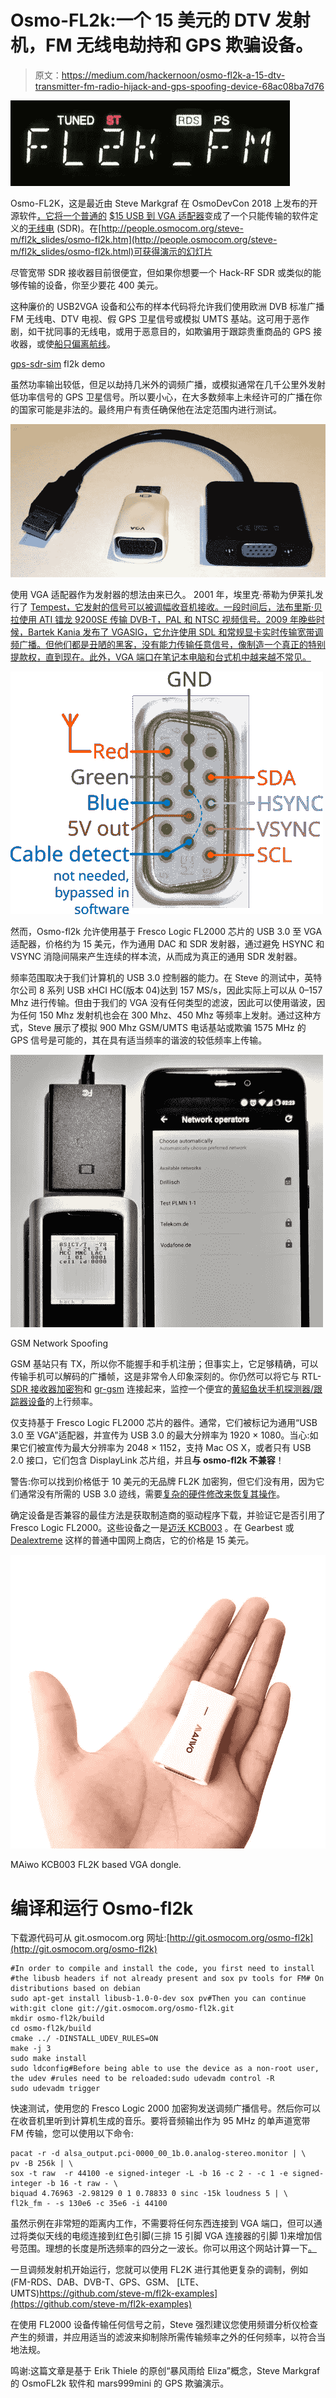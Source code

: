 # Osmo-FL2k:一个 15 美元的 DTV 发射机，FM 无线电劫持和 GPS 欺骗设备。

> 原文：<https://medium.com/hackernoon/osmo-fl2k-a-15-dtv-transmitter-fm-radio-hijack-and-gps-spoofing-device-68ac08ba7d76>

![](img/33915570d3ec19faf4c950ec39004957.png)

Osmo-FL2K，这是最近由 Steve Markgraf 在 OsmoDevCon 2018 上发布的开源软件[，它将一个普通的](https://hackernoon.com/tagged/software) [$15 USB 到 VGA 适配器](https://www.gearbest.com/cables-connectors/pp_1238337.html?lkid=15359150)变成了一个只能传输的软件定义的[无线电](https://hackernoon.com/tagged/radio) (SDR)。在[http://people.osmocom.org/steve-m/fl2k_slides/osmo-fl2k.htm](http://people.osmocom.org/steve-m/fl2k_slides/osmo-fl2k.html)可获得演示的幻灯片

尽管宽带 SDR 接收器目前很便宜，但如果你想要一个 Hack-RF SDR 或类似的能够传输的设备，你至少要花 400 美元。

这种廉价的 USB2VGA 设备和公布的样本代码将允许我们使用欧洲 DVB 标准广播 FM 无线电、DTV 电视、假 GPS 卫星信号或模拟 UMTS 基站。这可用于恶作剧，如干扰同事的无线电，或用于恶意目的，如欺骗用于跟踪贵重商品的 GPS 接收器，或使[船只偏离航线](https://www.newscientist.com/article/2143499-ships-fooled-in-gps-spoofing-attack-suggest-russian-cyberweapon/)。

[gps-sdr-sim](https://github.com/osqzss/gps-sdr-sim) fl2k demo

虽然功率输出较低，但足以劫持几米外的调频广播，或模拟通常在几千公里外发射低功率信号的 GPS 卫星信号。所以要小心，在大多数频率上未经许可的广播在你的国家可能是非法的。最终用户有责任确保他在法定范围内进行测试。

![](img/b5ee5b218191294983dc47403ee47a7c.png)

使用 VGA 适配器作为发射器的想法由来已久。
2001 年，埃里克·蒂勒为伊莱扎发行了 [Tempest，它发射的信号可以被调幅收音机接收。一段时间后，法布里斯·贝拉使用 ATI 镭龙 9200SE 传输 DVB-T，PAL 和 NTSC 视频信号。2009 年晚些时候，Bartek Kania 发布了 VGASIG，它允许使用 SDL 和常规显卡实时传输宽带调频广播。但他们都是丑陋的黑客，没有能力传输任意信号，像制造一个真正的特别提款权，直到现在。此外，VGA 端口在笔记本电脑和台式机中越来越不常见。](http://www.erikyyy.de/tempest/)

![](img/b5434c1d69b7edc9a6edbc3742944165.png)

然而，Osmo-fl2k 允许使用基于 Fresco Logic FL2000 芯片的 USB 3.0 至 VGA 适配器，价格约为 15 美元，作为通用 DAC 和 SDR 发射器，通过避免 HSYNC 和 VSYNC 消隐间隔来产生连续的样本流，从而成为真正的通用 SDR 发射器。

频率范围取决于我们计算机的 USB 3.0 控制器的能力。在 Steve 的测试中，英特尔公司 8 系列 USB xHCI HC(版本 04)达到 157 MS/s，因此实际上可以从 0–157 Mhz 进行传输。但由于我们的 VGA 没有任何类型的滤波，因此可以使用谐波，因为任何 150 Mhz 发射机也会在 300 Mhz、450 Mhz 等频率上发射。通过这种方式，Steve 展示了模拟 900 Mhz GSM/UMTS 电话基站或欺骗 1575 MHz 的 GPS 信号是可能的，其在具有适当频率的谐波的较低频率上传输。

![](img/40597c516ef458e3155492e9c62c3e52.png)

GSM Network Spoofing

GSM 基站只有 TX，所以你不能握手和手机注册；但事实上，它足够精确，可以传输手机可以解码的广播帧，这是非常令人印象深刻的。你仍然可以将它与 RTL- [SDR 接收器加密狗](https://phasenoise.livejournal.com/1723.html)和 [gr-gsm](https://github.com/ptrkrysik/gr-gsm) 连接起来，监控一个便宜的[黄貂鱼状手机探测器/跟踪器设备](https://arstechnica.com/tech-policy/2013/09/meet-the-machines-that-steal-your-phones-data/)的上行频率。

仅支持基于 Fresco Logic FL2000 芯片的器件。通常，它们被标记为通用“USB 3.0 至 VGA”适配器，并宣传为 USB 3.0 的最大分辨率为 1920 × 1080。当心:如果它们被宣传为最大分辨率为 2048 × 1152，支持 Mac OS X，或者只有 USB 2.0 接口，它们包含 DisplayLink 芯片组，并且**与 osmo-fl2k 不兼容**！

警告:你可以找到价格低于 10 美元的无品牌 FL2K 加密狗，但它们没有用，因为它们通常没有所需的 USB 3.0 迹线，需要[复杂的硬件修改来恢复其操作](http://tinyhack.com/2018/05/05/fixing-osmo-fl2k-dongle-that-only-works-in-usb-2-0/)。

确定设备是否兼容的最佳方法是获取制造商的驱动程序下载，并验证它是否引用了 Fresco Logic FL2000。这些设备之一是[迈沃 KCB003](https://www.gearbest.com/cables-connectors/pp_1238337.html?lkid=15359150) 。在 Gearbest 或 [Dealextreme](https://bit.ly/2r9VmnF) 这样的普通中国网上商店，它的价格是 15 美元。

![](img/6889a6a4b062da8dd7dfab9711b99ffa.png)

MAiwo KCB003 FL2K based VGA dongle.

# 编译和运行 Osmo-fl2k

下载源代码可从 git.osmocom.org
网址:[http://git.osmocom.org/osmo-fl2k](http://git.osmocom.org/osmo-fl2k)

```
#In order to compile and install the code, you first need to install #the libusb headers if not already present and sox pv tools for FM# On distributions based on debian
sudo apt-get install libusb-1.0-0-dev sox pv#Then you can continue with:git clone git://git.osmocom.org/osmo-fl2k.git
mkdir osmo-fl2k/build
cd osmo-fl2k/build
cmake ../ -DINSTALL_UDEV_RULES=ON
make -j 3
sudo make install
sudo ldconfig#Before being able to use the device as a non-root user, the udev #rules need to be reloaded:sudo udevadm control -R
sudo udevadm trigger
```

快速测试，使用您的 Fresco Logic 2000 加密狗发送调频广播信号。然后你可以在收音机里听到计算机生成的音乐。要将音频输出作为 95 MHz 的单声道宽带 FM 传输，您可以使用以下命令:

```
pacat -r -d alsa_output.pci-0000_00_1b.0.analog-stereo.monitor | \
pv -B 256k | \
sox -t raw  -r 44100 -e signed-integer -L -b 16 -c 2 - -c 1 -e signed-integer -b 16 -t raw - \
biquad 4.76963 -2.98129 0 1 0.78833 0 sinc -15k loudness 5 | \
fl2k_fm - -s 130e6 -c 35e6 -i 44100
```

虽然示例在非常短的距离内工作，不需要将任何东西连接到 VGA 端口，但可以通过将类似天线的电缆连接到红色引脚(三排 15 引脚 VGA 连接器的引脚 1)来增加信号范围。理想的长度是所选频率的四分之一波长。你可以用这个网站计算一下[。](http://wxtofly.net/wavecalc.htm)

一旦调频发射机开始运行，您就可以使用 FL2K 进行其他更复杂的调制，例如(FM-RDS、DAB、DVB-T、GPS、GSM、 [LTE、UMTS)https://github.com/steve-m/fl2k-examples](https://github.com/steve-m/fl2k-examples)

在使用 FL2000 设备传输任何信号之前，Steve 强烈建议您使用频谱分析仪检查产生的频谱，并应用适当的滤波来抑制除所需传输频率之外的任何频率，以符合当地法规。

鸣谢:这篇文章是基于 Erik Thiele 的原创“暴风雨给 Eliza”概念，Steve Markgraf 的 OsmoFL2k 软件和 mars999mini 的 GPS 欺骗演示。